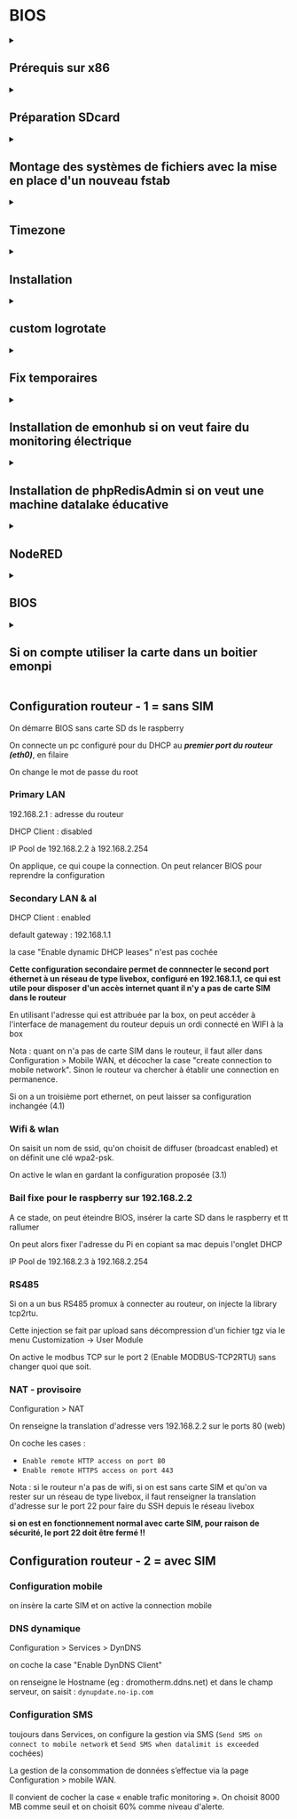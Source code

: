 # BIOS

<details id=1>
<summary><h2>Prérequis sur x86</h2></summary>

__étape non nécessaire sur plateforme ARM de type raspberry__

```
sudo echo $USER' ALL=(ALL) NOPASSWD: ALL' | sudo tee /etc/sudoers.d/$USER && sudo chmod 0440 /etc/sudoers.d/$USER
```
si on n'applique pas cette modification sur X86, sync ne fonctionnera pas
</details>


<details id=2>
<summary><h2>Préparation SDcard</h2></summary>

Télécharger la dernière raspios (ne plus utiliser les versions 32 bits car les wheels tensorflow ne sont pas trop dispo sous 32 bits) :

https://www.raspberrypi.org/software/operating-systems/#raspberry-pi-os-64-bit

Prendre la lite version sans desktop

Les images les plus récentes sont compressées au format xz qui a un bien meilleur taux de compression que zip. Il faut installer les utilitaires.
```
sudo apt install xz-utils

xz -d -v 2022-04-04-raspios-bullseye-armhf-lite.img.xz
2022-04-04-raspios-bullseye-armhf-lite.img.xz (1/1)
  100 %     296,6 MiB / 1 924,0 MiB = 0,154    53 MiB/s       0:36
```

Graver sur SD avec [balena etcher download page](https://www.balena.io/etcher/)

Avec les nouvelles images raspiOS, dès qu'on boote le PI, il faut avoir un écran et un clavier pour créer un utilisateur, prendre `pi` et `raspberry` puisque les choses sont changées en suivant. 

Si on veut utiliser une distribution ubuntu : https://cdimage.ubuntu.com/releases/

### Activer le SSH

Uniquement si on utilise raspiOS, pas nécessaire sous Ubuntu :
```
cd /media/alexandrecuer/boot
touch ssh
```

### Repartionner - solution 1 : gparted

C'est la solution la plus ergonomique pour organiser l'espace disque comme on le souhaite.
```
sudo gparted &
```
On redimensionne l'image qui contient le système et on utilise tout l'espace disque restant pour créer une nouvelle partition appelée datas en utilisant un système de fichier ext2

On boote le Pi

Pour vérifier que le partionnement s'est bien réalisé : `sudo parted -l`

### Repartionner - solution 2 : utiliser init_resize.sh

```
cd /media/alexandrecuer/boot
cp cmdline.txt cmdline2.txt
sed -i "s~init=\/usr\/lib\/raspi-config\/init_resize.sh~~" cmdline.txt
```
On boote le Pi :
```
wget https://raw.githubusercontent.com/openenergymonitor/EmonScripts/master/install/init_resize.sh
chmod +x init_resize.sh
sudo mv init_resize.sh /usr/lib/raspi-config/init_resize.sh
sudo mv /boot/cmdline2.txt /boot/cmdline.txt
sudo reboot
```
init_resize.sh uptodate par rapport à l'officiel - cf https://github.com/RPi-Distro/raspi-config/blob/master/usr/lib/raspi-config/init_resize.sh
```
https://raw.githubusercontent.com/alexandrecuer/EmonScripts/init_resize/install/init_resize.sh
```
On redimensionne la carte SD :
```
sudo resize2fs /dev/mmcblk0p2
sudo mkfs.ext2 -b 1024 /dev/mmcblk0p3
```
</details>

<details id=3>
<summary><h2>Montage des systèmes de fichiers avec la mise en place d'un nouveau fstab</h2></summary>

```
sudo mkdir /var/opt/emoncms
sudo chown www-data /var/opt/emoncms
wget https://raw.githubusercontent.com/openenergymonitor/EmonScripts/master/defaults/etc/fstab
sudo cp fstab /etc/fstab
sudo reboot
```
</details>

<details id=4>
<summary><h2>Timezone</h2></summary>

Si on est sous raspios : `sudo raspi-config`

Si on est sous Ubuntu, on commence par regarder la timezone :
```
timedatectl list-timezones | grep -i paris
Europe/Paris
ls -al /etc/localtime 
lrwxrwxrwx 1 root root 27 Apr 19 10:06 /etc/localtime -> /usr/share/zoneinfo/Etc/UTC
```
On met en place la nouvelle timezone :
```
sudo unlink /etc/localtime
sudo ln -s /usr/share/zoneinfo/Europe/Paris /etc/localtime
```
Pour vérifier que la nouvelle timezone est bien prise en compte :
```
timedatectl
```
</details>

<details id=5>
<summary><h2>Installation</h2></summary>
  
```
cd /opt
sudo mkdir openenergymonitor
sudo chown $(id -u -n):$(id -u -n) openenergymonitor
cd openenergymonitor
wget https://raw.githubusercontent.com/dromotherm/sandbox/master/makefile
```  
On met à jour la distribution
```
make osupdate
```
Si on veut utiliser log2ram (https://github.com/azlux/log2ram), il vaut mieux l'installer avant d'installer apache

```
make log2ram
```
On passe SIZE à 128Mo  `sudo nano /etc/log2ram.conf`

On reboote pour activer log2ram

Pour que l'installation du module backup ne pose pas de questions, on clone le repo EmonScripts
```
cd /opt/openenergymonitor
git clone https://github.com/openenergymonitor/EmonScripts
cp EmonScripts/install/emonsd.config.ini EmonScripts/install/config.ini
```

On installe les dépendances :
```
make apache
make mysql
make php
make redis
make mosquitto
```
on change le nom de machine et le mot de passe du sudoer :
```
make customize
```
On reboote le PI

On installe le moteur :
```
cd /opt/openenergymonitor
make emoncms_www
make sudoers
make apacheconf
make feedwriter
make service-runner
make emoncms_mqtt
```
On installe les modules :
```
make module name=graph
make module name=dashboard
make symodule name=sync
make symodule name=postprocess
make symodule name=backup
```
</details>

<details id=8>
<summary><h2>custom logrotate</h2></summary>

```
make custom_logrotate
```
</details>

<details id=6>
<summary><h2>Fix temporaires</h2></summary>
L'interface admin d'emoncms utilise git pour récupérer les url et branches des dépôts

Hors des correctifs de sécurité font que git ne fait plus confiance aux dépôts par défaut

Pour contourner ce problème, comme on est sur une machine à utilisateur unique :
```
sudo git config --system --replace-all safe.directory '*'
```

</details>

<details id=6>
<summary><h2>Installation de emonhub si on veut faire du monitoring électrique</h2></summary>
  
```
cd /opt/openenergymonitor/EmonScripts/install
./emonhub.sh
cd /opt/openenergymonitor
make module name=config
```
</details>

<details id=7>
<summary><h2>Installation de phpRedisAdmin si on veut une machine datalake éducative</h2></summary>

```
cd /opt/openenergymonitor
make phpRedisAdmin
```
dans ce cas, il convient de sécuriser un minimum :
```
nano phpRedisAdmin/includes/config.sample.inc.php
```
on décommente la section login et on choisit un mot de passe pour admin

</details>

<details id=9>
<summary><h2>NodeRED</h2></summary>

```
bash <(curl -sL https://raw.githubusercontent.com/node-red/linux-installers/master/deb/update-nodejs-and-nodered)
sudo systemctl enable nodered.service
```

</details>

<details id=10>
<summary><h2>BIOS</h2></summary>

On passe sur la branche BIOS d'emoncms :
```
cd /var/www/emoncms
git remote set-url origin https://github.com/alexandrecuer/emoncms.git
git pull
git checkout bios_master
```
### Installation des dépendances
```
cd /opt/openenergymonitor
git clone http://github.com/alexjunk/BIOS2
cd BIOS2
```
Si on veut utiliser la v1.0.0 : `git checkout v1.0.0`

Pour installer les dépendances : `./requires.sh main`

Puis `./requires.sh python v2.9.0 tensorflow-2.9.0-cp39-none-linux_aarch64.whl` ou `./requires.sh python v2.9.0 tflite_runtime-2.9.0-cp39-none-linux_aarch64.whl` pour initialiser l'environnement virtuel `bios` dans `/opt/v` et y installer tous les packages pip nécessaires dont pymodbus et tensorflow. 

Tous les exécutables python de BIOS utilisent le shebang `#!/opt/v/bios/bin/python3`

L'installation de tensorflow sur arm se fait gràce à une wheel. Pour en savoir plus, [tensorflow sur arm](tensorflow_on_arm.md)

[Tester que tensorflow fonctionne correctement](../tensorflow/installOnRPI.md)

sur armv7l : `sudo apt-get install libatlas-base-dev`

pour installer une version spécifique de numpy (pas nécessaire mais bon pour la culture générale) `python3 -m pip install --force-reinstall numpy==1.23`

### [Ce qu'il se passe si on n'installe pas les dépendances](break.md)

### Installation du module pour emoncms

permet de visualiser les log des services liés à BIOS et de modifier les fichiers conf
```
cd /var/www/emoncms/Modules
git clone https://github.com/alexjunk/OBMmonitor
```
</details>

<details id=11>
<summary><h2>Si on compte utiliser la carte dans un boitier emonpi</h2></summary>

```
nano /opt/openenergymonitor/BIOS2/hardware/ihm.py
```
on modifie l'adresse du lcd et le pin du bouton de commande :

```
i2c_address = 0x27
gpiobutton = 23
```
Dans le run(), on remplace la ligne  :
```
push_btn = Button(gpiobutton, hold_time=5)
```
par :
```
push_btn = Button(gpiobutton, pull_up=False, hold_time=5)
```

</details>

## Configuration routeur - 1 = sans SIM

On démarre BIOS sans carte SD ds le raspberry

On connecte un pc configuré pour du DHCP au ***premier port du routeur (eth0)***, en filaire

On change le mot de passe du root

### Primary LAN

192.168.2.1 : adresse du routeur

DHCP Client : disabled

IP Pool de 192.168.2.2 à 192.168.2.254

On applique, ce qui coupe la connection. On peut relancer BIOS pour reprendre la configuration 

### Secondary LAN & al

DHCP Client : enabled

default gateway : 192.168.1.1

la case "Enable dynamic DHCP leases" n'est pas cochée

**Cette configuration secondaire permet de connnecter le second port éthernet à un réseau de type livebox, configuré en 192.168.1.1, ce qui est utile pour disposer d'un accès internet quant il n'y a pas de carte SIM dans le routeur** 

En utilisant l'adresse qui est attribuée par la box, on peut accéder à l'interface de management du routeur depuis un ordi connecté en WIFI à la box

Nota : quant on n'a pas de carte SIM dans le routeur, il faut aller dans Configuration > Mobile WAN, et décocher la case "create connection to mobile network". Sinon le routeur va chercher à établir une connection en permanence.

Si on a un troisième port ethernet, on peut laisser sa configuration inchangée (4.1)

### Wifi & wlan

On saisit un nom de ssid, qu'on choisit de diffuser (broadcast enabled) et on définit une clé wpa2-psk.

On active le wlan en gardant la configuration proposée (3.1)

### Bail fixe pour le raspberry sur 192.168.2.2

A ce stade, on peut éteindre BIOS, insérer la carte SD dans le raspberry et tt rallumer

On peut alors fixer l'adresse du Pi en copiant sa mac depuis l'onglet DHCP

IP Pool de 192.168.2.3 à 192.168.2.254

### RS485

Si on a un bus RS485 promux à connecter au routeur, on injecte la library tcp2rtu.

Cette injection se fait par upload sans décompression d'un fichier tgz via le menu Customization -> User Module

On active le modbus TCP sur le port 2 (Enable MODBUS-TCP2RTU) sans changer quoi que soit.

### NAT - provisoire

Configuration > NAT

On renseigne la translation d'adresse vers 192.168.2.2 sur le ports 80 (web)

On coche les cases : 

- `Enable remote HTTP access on port 80` 
- `Enable remote HTTPS access on port 443`

Nota : si le routeur n'a pas de wifi, si on est sans carte SIM et qu'on va rester sur un réseau de type livebox, il faut renseigner la translation d'adresse sur le port 22 pour faire du SSH depuis le réseau livebox

**si on est en fonctionnement normal avec carte SIM, pour raison de sécurité, le port 22 doit être fermé !!**

## Configuration routeur - 2 = avec SIM

### Configuration mobile

on insère la carte SIM et on active la connection mobile

### DNS dynamique

Configuration > Services > DynDNS

on coche la case "Enable DynDNS Client"

on renseigne le Hostname (eg : dromotherm.ddns.net) et dans le champ serveur, on saisit : `dynupdate.no-ip.com`

### Configuration SMS

toujours dans Services, on configure la gestion via SMS (`Send SMS on connect to mobile network` et `Send SMS when datalimit is exceeded` cochées)

La gestion de la consommation de données s’effectue via la page Configuration > mobile WAN.

Il convient de cocher la case « enable trafic monitoring ». On choisit 8000 MB comme seuil et on choisit 60% comme niveau d'alerte.
